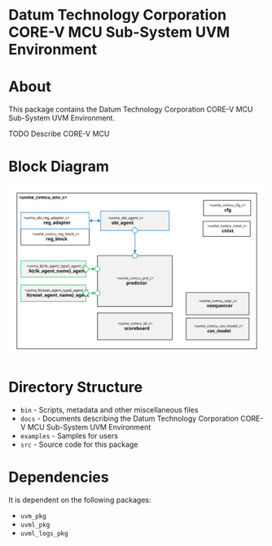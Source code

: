 # Datum Technology Corporation CORE-V MCU Sub-System UVM Environment


# About
This package contains the Datum Technology Corporation CORE-V MCU Sub-System UVM Environment.

TODO Describe CORE-V MCU


# Block Diagram
![alt text](./docs/env_block_diagram.svg "CORE-V MCU Sub-System UVM Environment Block Diagram")

# Directory Structure
* `bin` - Scripts, metadata and other miscellaneous files
* `docs` - Documents describing the Datum Technology Corporation CORE-V MCU Sub-System UVM Environment
* `examples` - Samples for users
* `src` - Source code for this package


# Dependencies
It is dependent on the following packages:

* `uvm_pkg`
* `uvml_pkg`
* `uvml_logs_pkg`
